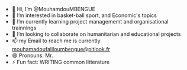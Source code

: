 - 👋 Hi, I’m @MouhamdouMBENGUE
- 👀 I’m interested in basket-ball sport, and Economic's topics
- 🌱 I’m currently learning project managememt and organisational trainnings
- 💞️ I’m looking to collaborate on humanitarian and educational projects
- 📫 my Email to reach me is currently mouhamadoufaliloumbengue@pitlook.fr
- 😄 Pronouns: Mr.
- ⚡ Fun fact: WRITING common litterature

<!---
MouhamdouMBENGUE/MouhamdouMBENGUE is a ✨ special ✨ repository because its `README.md` (this file) appears on your GitHub profile.
You can click the Preview link to take a look at your changes.
--->
